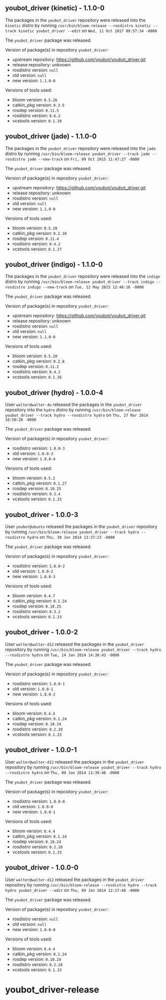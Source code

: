 ## youbot_driver (kinetic) - 1.1.0-0

The packages in the `youbot_driver` repository were released into the `kinetic` distro by running `/usr/bin/bloom-release --rosdistro kinetic --track kinetic youbot_driver --edit` on `Wed, 11 Oct 2017 09:57:34 -0000`

The `youbot_driver` package was released.

Version of package(s) in repository `youbot_driver`:

- upstream repository: https://github.com/youbot/youbot_driver.git
- release repository: unknown
- rosdistro version: `null`
- old version: `null`
- new version: `1.1.0-0`

Versions of tools used:

- bloom version: `0.5.26`
- catkin_pkg version: `0.3.5`
- rosdep version: `0.11.5`
- rosdistro version: `0.6.2`
- vcstools version: `0.1.39`


## youbot_driver (jade) - 1.1.0-0

The packages in the `youbot_driver` repository were released into the `jade` distro by running `/usr/bin/bloom-release youbot_driver --track jade --rosdistro jade --new-track` on `Fri, 09 Oct 2015 11:47:27 -0000`

The `youbot_driver` package was released.

Version of package(s) in repository `youbot_driver`:
- upstream repository: https://github.com/youbot/youbot_driver.git
- release repository: unknown
- rosdistro version: `null`
- old version: `null`
- new version: `1.1.0-0`

Versions of tools used:
- bloom version: `0.5.20`
- catkin_pkg version: `0.2.10`
- rosdep version: `0.11.4`
- rosdistro version: `0.4.2`
- vcstools version: `0.1.37`


## youbot_driver (indigo) - 1.1.0-0

The packages in the `youbot_driver` repository were released into the `indigo` distro by running `/usr/bin/bloom-release youbot_driver --track indigo --rosdistro indigo --new-track` on `Tue, 12 May 2015 12:48:16 -0000`

The `youbot_driver` package was released.

Version of package(s) in repository `youbot_driver`:
- upstream repository: https://github.com/youbot/youbot_driver.git
- release repository: unknown
- rosdistro version: `null`
- old version: `null`
- new version: `1.1.0-0`

Versions of tools used:
- bloom version: `0.5.20`
- catkin_pkg version: `0.2.8`
- rosdep version: `0.11.2`
- rosdistro version: `0.4.2`
- vcstools version: `0.1.36`


## youbot_driver (hydro) - 1.0.0-4

User `walter@walter-4u` released the packages in the `youbot_driver` repository into the `hydro` distro by running `/usr/bin/bloom-release youbot_driver --track hydro --rosdistro hydro` on `Thu, 27 Mar 2014 16:50:20 -0000`

The `youbot_driver` package was released.

Version of package(s) in repository `youbot_driver`:
- rosdistro version: `1.0.0-3`
- old version: `1.0.0-3`
- new version: `1.0.0-4`

Versions of tools used:
- bloom version: `0.5.2`
- catkin_pkg version: `0.1.27`
- rosdep version: `0.10.25`
- rosdistro version: `0.3.4`
- vcstools version: `0.1.33`


## youbot_driver - 1.0.0-3

User `youbot@ubuntu` released the packages in the `youbot_driver` repository by running `/usr/bin/bloom-release youbot_driver --track hydro --rosdistro hydro` on `Thu, 30 Jan 2014 13:37:23 -0000`

The `youbot_driver` package was released.

Version of package(s) in repository `youbot_driver`:
- rosdistro version: `1.0.0-2`
- old version: `1.0.0-2`
- new version: `1.0.0-3`

Versions of tools used:
- bloom version: `0.4.7`
- catkin_pkg version: `0.1.24`
- rosdep version: `0.10.25`
- rosdistro version: `0.3.2`
- vcstools version: `0.1.33`


## youbot_driver - 1.0.0-2

User `walter@walter-d12` released the packages in the `youbot_driver` repository by running `/usr/bin/bloom-release youbot_driver --track hydro --rosdistro hydro` on `Tue, 14 Jan 2014 14:38:43 -0000`

The `youbot_driver` package was released.

Version of package(s) in repository `youbot_driver`:
- rosdistro version: `1.0.0-1`
- old version: `1.0.0-1`
- new version: `1.0.0-2`

Versions of tools used:
- bloom version: `0.4.4`
- catkin_pkg version: `0.1.24`
- rosdep version: `0.10.24`
- rosdistro version: `0.2.20`
- vcstools version: `0.1.33`


## youbot_driver - 1.0.0-1

User `walter@walter-d12` released the packages in the `youbot_driver` repository by running `/usr/bin/bloom-release youbot_driver --track hydro --rosdistro hydro` on `Thu, 09 Jan 2014 13:39:46 -0000`

The `youbot_driver` package was released.

Version of package(s) in repository `youbot_driver`:
- rosdistro version: `1.0.0-0`
- old version: `1.0.0-0`
- new version: `1.0.0-1`

Versions of tools used:
- bloom version: `0.4.4`
- catkin_pkg version: `0.1.24`
- rosdep version: `0.10.24`
- rosdistro version: `0.2.20`
- vcstools version: `0.1.33`


## youbot_driver - 1.0.0-0

User `walter@walter-d12` released the packages in the `youbot_driver` repository by running `/usr/bin/bloom-release --rosdistro hydro --track hydro youbot_driver --edit` on `Thu, 09 Jan 2014 12:27:48 -0000`

The `youbot_driver` package was released.

Version of package(s) in repository `youbot_driver`:
- rosdistro version: `null`
- old version: `null`
- new version: `1.0.0-0`

Versions of tools used:
- bloom version: `0.4.4`
- catkin_pkg version: `0.1.24`
- rosdep version: `0.10.24`
- rosdistro version: `0.2.20`
- vcstools version: `0.1.33`


youbot_driver-release
=====================
